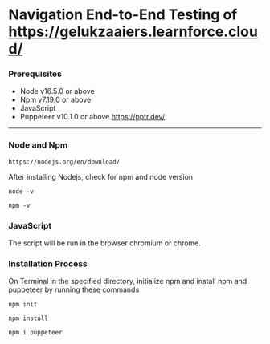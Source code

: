 # Navigation End-to-End Testing of https://gelukzaaiers.learnforce.cloud/
 ### Prerequisites
 - Node v16.5.0 or above
 - Npm v7.19.0 or above
 - JavaScript
 - Puppeteer v10.1.0 or above https://pptr.dev/
 

------------
### Node and Npm
	https://nodejs.org/en/download/
After installing Nodejs, check for npm and node version

`node -v`

`npm -v`
### JavaScript
The script will be run in the browser chromium or chrome.
### Installation Process
On Terminal in the specified directory, initialize npm and install npm and puppeteer by running these commands

`npm init`

`npm install`

`npm i puppeteer`


